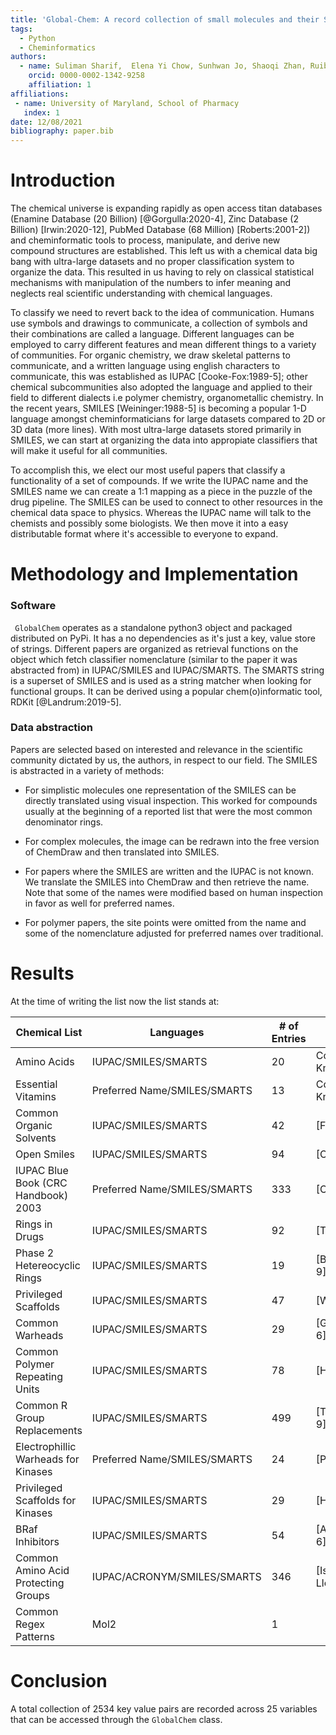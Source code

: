 ```yaml
---
title: 'Global-Chem: A record collection of small molecules and their SMILES/SMARTS'
tags:
  - Python
  - Cheminformatics
authors:
  - name: Suliman Sharif,  Elena Yi Chow, Sunhwan Jo, Shaoqi Zhan, Ruibin Liu, Aarion Romany, Aziza Frank,  Alexander D. MacKerell Jr. 
    orcid: 0000-0002-1342-9258
    affiliation: 1
affiliations:
 - name: University of Maryland, School of Pharmacy
   index: 1
date: 12/08/2021
bibliography: paper.bib
---
```


# Introduction

The chemical universe is expanding rapidly as open access titan databases (Enamine Database (20 Billion) [@Gorgulla:2020-4],
Zinc Database (2 Billion) [Irwin:2020-12], PubMed Database (68 Million) [Roberts:2001-2]) and cheminformatic tools to process, manipulate, and derive new
compound structures are established. This left us with a chemical data big bang with ultra-large datasets and no proper classification system to organize
the data. This resulted in us having to rely on classical statistical mechanisms with manipulation of the numbers to infer meaning and neglects real scientific understanding with chemical languages. 

To classify we need to revert back to the idea of communication. Humans use symbols and drawings to communicate, a collection of symbols and their combinations
are called a language. Different languages can be employed to carry different features and mean different things to a variety of communities. 
For organic chemistry, we draw skeletal patterns to communicate, and a written language using english characters to communicate, this was established as IUPAC [Cooke-Fox:1989-5]; other chemical subcommunities also adopted the language and applied to their field to different dialects i.e polymer chemistry, organometallic chemistry. In the recent years, SMILES [Weininger:1988-5] is becoming a popular 1-D language amongst cheminformaticians for large datasets compared to 2D or 3D data (more lines). With most ultra-large datasets stored primarily in SMILES, we can start at organizing the data into appropiate classifiers that
will make it useful for all communities.

To accomplish this, we elect our most useful papers that classify a functionality of a set of compounds. If we 
write the IUPAC name and the SMILES name we can create a 1:1 mapping as a piece in the puzzle of the drug pipeline. The SMILES can be used
to connect to other resources in the chemical data space to physics. Whereas the IUPAC name will talk to the chemists and 
possibly some biologists. We then move it into a easy distributable format where it's accessible to everyone to expand.

# Methodology and Implementation

### Software

``` GlobalChem``` operates as a standalone python3 object and packaged distributed on PyPi. It has a no dependencies 
as it's just a key, value store of strings. Different papers are organized as retrieval functions on the object which fetch
classifier nomenclature (similar to the paper it was abstracted from) in IUPAC/SMILES and IUPAC/SMARTS. The SMARTS string
is a superset of SMILES and is used as a string matcher when looking for functional groups. It can be derived using a 
popular chem(o)informatic tool, RDKit [@Landrum:2019-5].

### Data abstraction

Papers are selected based on interested and relevance in the scientific community dictated by us, the authors, in respect to our field. 
The SMILES is abstracted in a variety of methods:

-  For simplistic molecules one representation of the SMILES can be directly translated using visual 
inspection. This worked for compounds usually at the beginning of a reported list that were the most common denominator rings. 

- For complex molecules, the image can be redrawn into the free version of ChemDraw and then translated into SMILES. 

- For papers where the SMILES are written and the IUPAC is not known. We translate the SMILES into ChemDraw and then retrieve the name. 
Note that some of the names were modified based on human inspection in favor as well for preferred names. 

- For polymer papers, the site points were omitted from the name and some of the nomenclature adjusted for preferred names
over traditional. 

# Results

At the time of writing the list now the list stands at:

| Chemical List                       | Languages                    | # of Entries | References               |
|-------------------------------------|------------------------------|--------------|--------------------------|
| Amino Acids                         | IUPAC/SMILES/SMARTS          | 20           | Common Knowledge         |
| Essential Vitamins                  | Preferred Name/SMILES/SMARTS | 13           | Common Knowledge         |
| Common Organic Solvents             | IUPAC/SMILES/SMARTS          | 42           | [Fulmer:2010-5]          |
| Open Smiles                         | IUPAC/SMILES/SMARTS          | 94           | [OpenSmiles]             |
| IUPAC Blue Book (CRC Handbook) 2003 | Preferred Name/SMILES/SMARTS | 333          | [CRC:2004]               |
| Rings in Drugs                      | IUPAC/SMILES/SMARTS          | 92           | [Taylor:2014-6]          |
| Phase 2 Hetereocyclic Rings         | IUPAC/SMILES/SMARTS          | 19           | [Broughton:2004-9]       |
| Privileged Scaffolds                | IUPAC/SMILES/SMARTS          | 47           | [Welsch:2010-6]          |
| Common Warheads                     | IUPAC/SMILES/SMARTS          | 29           | [Gehringer:2019-6]       |
| Common Polymer Repeating Units      | IUPAC/SMILES/SMARTS          | 78           | [Hiorns:2019-6]          |
| Common R Group Replacements         | IUPAC/SMILES/SMARTS          | 499          | [Takeuchi:2021-9]        |
| Electrophillic Warheads for Kinases | Preferred Name/SMILES/SMARTS | 24           | [Petri:2020-12]          |
| Privileged Scaffolds for Kinases    | IUPAC/SMILES/SMARTS          | 29           | [Hu:2021-3]              |
| BRaf Inhibitors                     | IUPAC/SMILES/SMARTS          | 54           | [Agianian:2018-6]        |
| Common Amino Acid Protecting Groups | IUPAC/ACRONYM/SMILES/SMARTS  | 346          | [Isidro-Llobet:2009-6]   |
| Common Regex Patterns               | Mol2                         | 1            |                          |

# Conclusion

A total collection of 2534 key value pairs are recorded across 25 variables that can be accessed through the `GlobalChem` class. 
